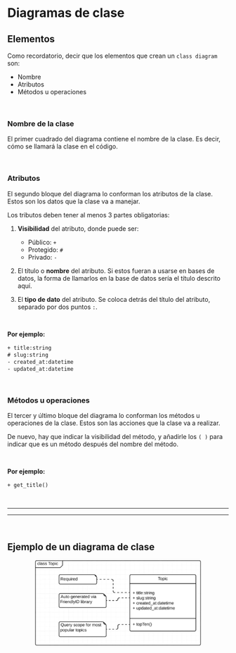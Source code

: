 # Diagramas de clase

## Elementos

Como recordatorio, decir que los elementos que crean un `class diagram` son:

* Nombre
* Atributos
* Métodos u operaciones

<br>

### Nombre de la clase

El primer cuadrado del diagrama contiene el nombre de la clase. Es decir, cómo se llamará la clase en el código.

<br>

### Atributos

El segundo bloque del diagrama lo conforman los atributos de la clase. Estos son los datos que la clase va a manejar.

Los tributos deben tener al menos 3 partes obligatorias:

1. **Visibilidad** del atributo, donde puede ser:
    * Público: `+`
    * Protegido: `#`
    * Privado: `-`

2. El título o **nombre** del atributo. Si estos fueran a usarse en bases de datos, la forma de llamarlos en la base de datos sería el título descrito aquí.

3. El **tipo de dato** del atributo. Se coloca detrás del título del atributo, separado por dos puntos `:`.

<br>

**Por ejemplo:**

```plantuml
+ title:string
# slug:string
- created_at:datetime
- updated_at:datetime
```

<br>

### Métodos u operaciones

El tercer y último bloque del diagrama lo conforman los métodos u operaciones de la clase. Estos son las acciones que la clase va a realizar.

De nuevo, hay que indicar la visibilidad del método, y añadirle los `( )` para indicar que es un método después del nombre del método.

<br>

**Por ejemplo:**

```plantuml
+ get_title()
```


<br><hr>
<hr><br>


## Ejemplo de un diagrama de clase

<div align="center">

![class-diagram](./media/structural-diagrams/class-diagram.png)

</div>


<style>
    img {
        width: 75%;
        max-width: 600px;
    }
</style>
